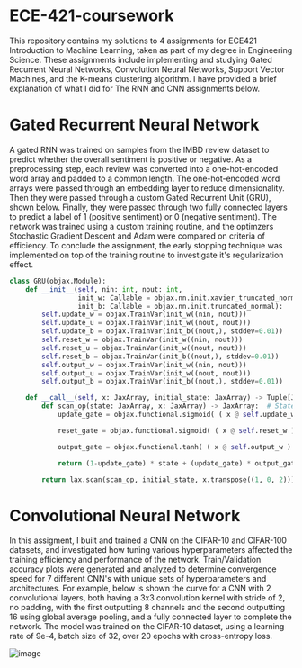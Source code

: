 # ECE-421-coursework
This repository contains my solutions to 4 assignments for ECE421 Introduction to Machine Learning, taken as part of my degree in Engineering Science. These assignments include implementing and studying Gated Recurrent Neural Networks, Convolution Neural Networks, Support Vector Machines, and the K-means clustering algorithm. I have provided a brief explanation of what I did for The RNN and CNN assignments below.

<h1> Gated Recurrent Neural Network </h1>

A gated RNN was trained on samples from the IMBD review dataset to predict whether the overall sentiment is positive or negative. As a preprocessing step, each review was converted into a one-hot-encoded word array and padded to a common length. The one-hot-encoded word arrays were passed through an embedding layer to reduce dimensionality. Then they were passed through a custom Gated Recurrent Unit (GRU), shown below. Finally, they were passed through two fully connected layers to predict a label of 1 (positive sentiment) or 0 (negative sentiment). The network was trained using a custom training routine, and the optimzers Stochastic Gradient Descent and Adam were compared on criteria of efficiency. To conclude the assignment, the early stopping technique was implemented on top of the training routine to investigate it's regularization effect.

```py
class GRU(objax.Module):
    def __init__(self, nin: int, nout: int,
                 init_w: Callable = objax.nn.init.xavier_truncated_normal,
                 init_b: Callable = objax.nn.init.truncated_normal):
        self.update_w = objax.TrainVar(init_w((nin, nout)))
        self.update_u = objax.TrainVar(init_w((nout, nout)))
        self.update_b = objax.TrainVar(init_b((nout,), stddev=0.01))
        self.reset_w = objax.TrainVar(init_w((nin, nout)))
        self.reset_u = objax.TrainVar(init_w((nout, nout)))
        self.reset_b = objax.TrainVar(init_b((nout,), stddev=0.01))
        self.output_w = objax.TrainVar(init_w((nin, nout)))
        self.output_u = objax.TrainVar(init_w((nout, nout)))
        self.output_b = objax.TrainVar(init_b((nout,), stddev=0.01))

    def __call__(self, x: JaxArray, initial_state: JaxArray) -> Tuple[JaxArray, JaxArray]:
        def scan_op(state: JaxArray, x: JaxArray) -> JaxArray:  # State must come first for lax.scan
            update_gate = objax.functional.sigmoid( ( x @ self.update_w ) + ( state @ self.update_u ) + self.update_b )

            reset_gate = objax.functional.sigmoid( ( x @ self.reset_w ) + ( state @ self.reset_u ) + self.reset_b )

            output_gate = objax.functional.tanh( ( x @ self.output_w ) + ( ( reset_gate * state ) @ self.output_u ) + self.output_b )

            return (1-update_gate) * state + (update_gate) * output_gate, 0

        return lax.scan(scan_op, initial_state, x.transpose((1, 0, 2)))[0]
```

<h1> Convolutional Neural Network </h1>

In this assigment, I built and trained a CNN on the CIFAR-10 and CIFAR-100 datasets, and investigated how tuning various hyperparameters affected the training efficiency and performance of the network. Train/Validation accuracy plots were generated and analyzed to determine convergence speed for 7 different CNN's with unique sets of hyperparameters and architectures. For example, below is shown the curve for a CNN with 2 convolutional layers, both having a 3x3 convolution kernel with stride of 2, no padding, with the first outputting 8 channels and the second outputting 16 using global average pooling, and a fully connected layer to complete the network. The model was trained on the CIFAR-10 dataset, using a learning rate of 9e-4, batch size of 32, over 20 epochs with cross-entropy loss.

![image](https://user-images.githubusercontent.com/31375351/210901423-511288d9-bde3-43db-8e65-a866f6d33f3d.png)
